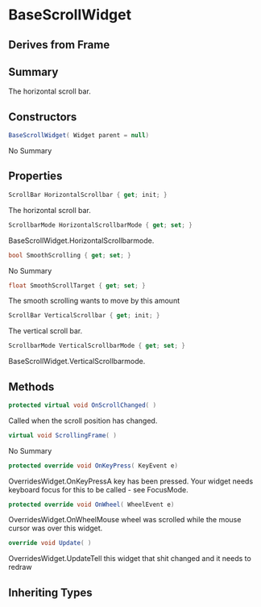 # BaseScrollWidget

## Derives from Frame

## Summary

The horizontal scroll bar.
## Constructors

```c#
BaseScrollWidget( Widget parent = null) 
```
No Summary
## Properties

```c#
ScrollBar HorizontalScrollbar { get; init; } 
```
The horizontal scroll bar.
```c#
ScrollbarMode HorizontalScrollbarMode { get; set; } 
```
BaseScrollWidget.HorizontalScrollbarmode.
```c#
bool SmoothScrolling { get; set; } 
```
No Summary
```c#
float SmoothScrollTarget { get; set; } 
```
The smooth scrolling wants to move by this amount
```c#
ScrollBar VerticalScrollbar { get; init; } 
```
The vertical scroll bar.
```c#
ScrollbarMode VerticalScrollbarMode { get; set; } 
```
BaseScrollWidget.VerticalScrollbarmode.
## Methods

```c#
protected virtual void OnScrollChanged( ) 
```
Called when the scroll position has changed.
```c#
virtual void ScrollingFrame( ) 
```
No Summary
```c#
protected override void OnKeyPress( KeyEvent e) 
```
OverridesWidget.OnKeyPressA key has been pressed. Your widget needs keyboard focus for this to be called - see FocusMode.
```c#
protected override void OnWheel( WheelEvent e) 
```
OverridesWidget.OnWheelMouse wheel was scrolled while the mouse cursor was over this widget.
```c#
override void Update( ) 
```
OverridesWidget.UpdateTell this widget that shit changed and it needs to redraw
## Inheriting Types

